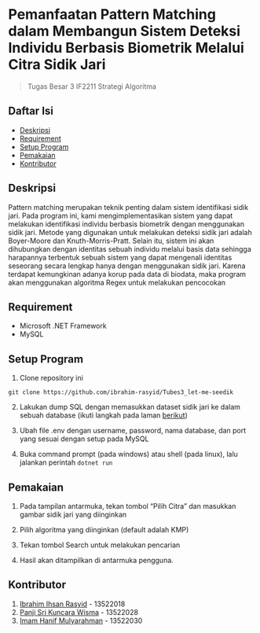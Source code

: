 # Pemanfaatan Pattern Matching dalam Membangun Sistem Deteksi Individu Berbasis Biometrik Melalui Citra Sidik Jari
> Tugas Besar 3 IF2211 Strategi Algoritma

## Daftar Isi

- [Deskripsi](#deskripsi)
- [Requirement](#requirement)
- [Setup Program](#setup-program)
- [Pemakaian](#pemakaian)
- [Kontributor](#kontributor)

## Deskripsi

Pattern matching merupakan teknik penting dalam sistem identifikasi sidik jari. Pada program ini, kami mengimplementasikan sistem yang dapat melakukan identifikasi individu berbasis biometrik dengan menggunakan sidik jari. Metode yang digunakan untuk melakukan deteksi sidik jari adalah Boyer-Moore dan Knuth-Morris-Pratt. Selain itu, sistem ini akan dihubungkan dengan identitas sebuah individu melalui basis data sehingga harapannya terbentuk sebuah sistem yang dapat mengenali identitas seseorang secara lengkap hanya dengan menggunakan sidik jari. Karena terdapat kemungkinan adanya korup pada data di biodata, maka program akan menggunakan algoritma Regex untuk melakukan pencocokan

## Requirement

- Microsoft .NET Framework
- MySQL

## Setup Program

1. Clone repository ini
>
    git clone https://github.com/ibrahim-rasyid/Tubes3_let-me-seedik

2. Lakukan dump SQL dengan memasukkan dataset sidik jari ke dalam sebuah database (ikuti langkah pada laman [berikut](https://dev.mysql.com/doc/refman/8.4/en/mysqldump-sql-format.html))

3. Ubah file .env dengan username, password, nama database, dan port yang sesuai dengan setup pada MySQL

4. Buka command prompt (pada windows) atau shell (pada linux), lalu jalankan perintah ```dotnet run```

## Pemakaian

1. Pada tampilan antarmuka, tekan tombol “Pilih Citra” dan masukkan gambar sidik jari yang diinginkan

2. Pilih algoritma yang diinginkan (default adalah KMP)

3. Tekan tombol Search untuk melakukan pencarian

4. Hasil akan ditampilkan di antarmuka pengguna.

## Kontributor

1. [Ibrahim Ihsan Rasyid](https://github.com/ibrahim-rasyid) - 13522018
2. [Panji Sri Kuncara Wisma](https://github.com/PanjiSri) - 13522028
3. [Imam Hanif Mulyarahman](https://github.com/HanifIHM) - 13522030